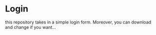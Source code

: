 # Login
this repository takes in a simple login form. Moreover, you can download and change if you want...

